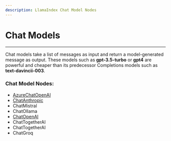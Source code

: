 ```yaml
---
description: LlamaIndex Chat Model Nodes
---
```


# Chat Models

***

Chat models take a list of messages as input and return a model-generated message as output. These models such as **gpt-3.5-turbo** or **gpt4** are powerful and cheaper than its predecessor Completions models such as **text-davincii-003**.

### Chat Model Nodes:

* [AzureChatOpenAI](azurechatopenai.md)
* [ChatAnthropic](chatanthropic.md)
* ChatMistral
* ChatOllama
* [ChatOpenAI](chatopenai.md)
* ChatTogetherAI
* ChatTogetherAI
* ChatGroq
